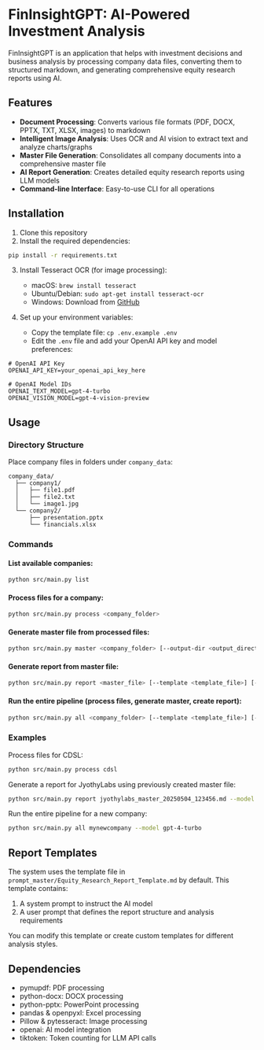 # FinInsightGPT: AI-Powered Investment Analysis

FinInsightGPT is an application that helps with investment decisions and business analysis by processing company data files, converting them to structured markdown, and generating comprehensive equity research reports using AI.

## Features

- **Document Processing**: Converts various file formats (PDF, DOCX, PPTX, TXT, XLSX, images) to markdown
- **Intelligent Image Analysis**: Uses OCR and AI vision to extract text and analyze charts/graphs
- **Master File Generation**: Consolidates all company documents into a comprehensive master file
- **AI Report Generation**: Creates detailed equity research reports using LLM models
- **Command-line Interface**: Easy-to-use CLI for all operations

## Installation

1. Clone this repository
2. Install the required dependencies:

```bash
pip install -r requirements.txt
```

3. Install Tesseract OCR (for image processing):
   - macOS: `brew install tesseract`
   - Ubuntu/Debian: `sudo apt-get install tesseract-ocr`
   - Windows: Download from [GitHub](https://github.com/UB-Mannheim/tesseract/wiki)

4. Set up your environment variables:
   - Copy the template file: `cp .env.example .env`
   - Edit the `.env` file and add your OpenAI API key and model preferences:

```
# OpenAI API Key
OPENAI_API_KEY=your_openai_api_key_here

# OpenAI Model IDs
OPENAI_TEXT_MODEL=gpt-4-turbo
OPENAI_VISION_MODEL=gpt-4-vision-preview
```

## Usage

### Directory Structure

Place company files in folders under `company_data`:

```
company_data/
  ├── company1/
  │   ├── file1.pdf
  │   ├── file2.txt
  │   └── image1.jpg
  └── company2/
      ├── presentation.pptx
      └── financials.xlsx
```

### Commands

#### List available companies:

```bash
python src/main.py list
```

#### Process files for a company:

```bash
python src/main.py process <company_folder>
```

#### Generate master file from processed files:

```bash
python src/main.py master <company_folder> [--output-dir <output_directory>]
```

#### Generate report from master file:

```bash
python src/main.py report <master_file> [--template <template_file>] [--output-dir <output_directory>] [--model <llm_model>]
```

#### Run the entire pipeline (process files, generate master, create report):

```bash
python src/main.py all <company_folder> [--template <template_file>] [--model <llm_model>]
```

### Examples

Process files for CDSL:

```bash
python src/main.py process cdsl
```

Generate a report for JyothyLabs using previously created master file:

```bash
python src/main.py report jyothylabs_master_20250504_123456.md --model gpt-4-vision-preview
```

Run the entire pipeline for a new company:

```bash
python src/main.py all mynewcompany --model gpt-4-turbo
```

## Report Templates

The system uses the template file in `prompt_master/Equity_Research_Report_Template.md` by default. This template contains:

1. A system prompt to instruct the AI model
2. A user prompt that defines the report structure and analysis requirements

You can modify this template or create custom templates for different analysis styles.

## Dependencies

- pymupdf: PDF processing
- python-docx: DOCX processing
- python-pptx: PowerPoint processing
- pandas & openpyxl: Excel processing
- Pillow & pytesseract: Image processing
- openai: AI model integration
- tiktoken: Token counting for LLM API calls